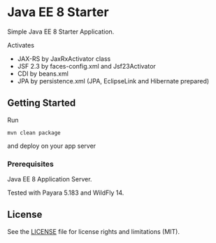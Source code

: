 # Java EE 8 Starter

Simple Java EE 8 Starter Application.

Activates

* JAX-RS by JaxRxActivator class
* JSF 2.3 by faces-config.xml and Jsf23Activator
* CDI by beans.xml
* JPA by persistence.xml (JPA, EclipseLink and Hibernate prepared)

## Getting Started

Run
```
mvn clean package
```
and deploy on your app server

### Prerequisites

Java EE 8 Application Server.

Tested with Payara 5.183 and WildFly 14. 


## License

See the [LICENSE](LICENSE.txt) file for license rights and limitations (MIT).
